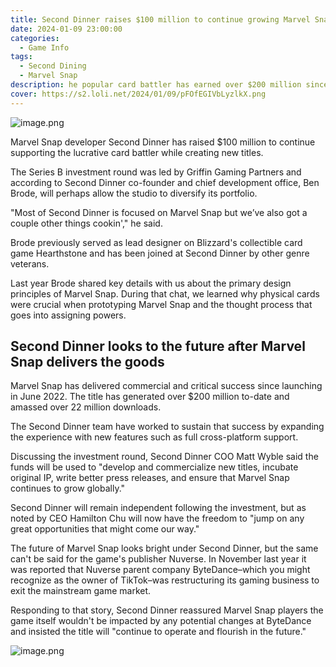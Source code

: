 ```yaml
---
title: Second Dinner raises $100 million to continue growing Marvel Snap
date: 2024-01-09 23:00:00
categories:
  - Game Info
tags:
  - Second Dining 
  - Marvel Snap
description: he popular card battler has earned over $200 million since launching in 2022
cover: https://s2.loli.net/2024/01/09/pFOfEGIVbLyzlkX.png
---
```

![image.png](https://s2.loli.net/2024/01/09/pFOfEGIVbLyzlkX.png)

Marvel Snap developer Second Dinner has raised $100 million to continue supporting the lucrative card battler while creating new titles.

The Series B investment round was led by Griffin Gaming Partners and according to Second Dinner co-founder and chief development office, Ben Brode, will perhaps allow the studio to diversify its portfolio.

"Most of Second Dinner is focused on Marvel Snap but we’ve also got a couple other things cookin'," he said.

Brode previously served as lead designer on Blizzard's collectible card game Hearthstone and has been joined at Second Dinner by other genre veterans.


Last year Brode shared key details with us about the primary design principles of Marvel Snap. During that chat, we learned why physical cards were crucial when prototyping Marvel Snap and the thought process that goes into assigning powers.

## Second Dinner looks to the future after Marvel Snap delivers the goods

Marvel Snap has delivered commercial and critical success since launching in June 2022. The title has generated over $200 million to-date and amassed over 22 million downloads.

The Second Dinner team have worked to sustain that success by expanding the experience with new features such as full cross-platform support.

Discussing the investment round, Second Dinner COO Matt Wyble said the funds will be used to "develop and commercialize new titles, incubate original IP, write better press releases, and ensure that Marvel Snap continues to grow globally."

Second Dinner will remain independent following the investment, but as noted by CEO Hamilton Chu will now have the freedom to "jump on any great opportunities that might come our way."

The future of Marvel Snap looks bright under Second Dinner, but the same can't be said for the game's publisher Nuverse. In November last year it was reported that Nuverse parent company ByteDance–which you might recognize as the owner of TikTok–was restructuring its gaming business to exit the mainstream game market.

Responding to that story, Second Dinner reassured Marvel Snap players the game itself wouldn't be impacted by any potential changes at ByteDance and insisted the title will "continue to operate and flourish in the future."



![image.png](https://s2.loli.net/2023/11/25/H5xdCfXGw83lFO9.png)
